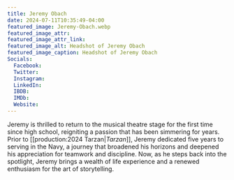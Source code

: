 ```yaml
---
title: Jeremy Obach
date: 2024-07-11T10:35:49-04:00
featured_image: Jeremy-Obach.webp
featured_image_attr: 
featured_image_attr_link: 
featured_image_alt: Headshot of Jeremy Obach
featured_image_caption: Headshot of Jeremy Obach
Socials:
  Facebook: 
  Twitter: 
  Instagram: 
  LinkedIn: 
  IBDB: 
  IMDb:
  Website: 
---
```

Jeremy is thrilled to return to the musical theatre stage for the first time since high school, reigniting a passion that has been simmering for years. Prior to [[production:2024 Tarzan|*Tarzan*]], Jeremy dedicated five years to serving in the Navy, a journey that broadened his horizons and deepened his appreciation for teamwork and discipline. Now, as he steps back into the spotlight, Jeremy brings a wealth of life experience and a renewed enthusiasm for the art of storytelling.